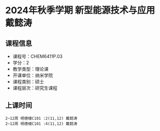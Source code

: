 # 2024年秋季学期 新型能源技术与应用 戴懿涛






## 课程信息

- 课程号：CHEM6411P.03
- 学分：2
- 教学类型：理论课
- 开课单位：纳米学院
- 课程类别：硕士
- 课程层次：研究生课程

## 上课时间

```
2~12周 明德楼C101 :2(11,12) 戴懿涛
2~12周 明德楼C101 :4(11,12) 戴懿涛
```

